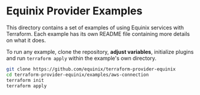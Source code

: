 # Equinix Provider Examples

This directory contains a set of examples of using Equinix services with Terraform.
Each example has its own README file containing more details on what it does.

To run any example, clone the repository, **adjust variables**, initialize plugins
and run `terraform apply` within the example's own directory.

```sh
git clone https://github.com/equinix/terraform-provider-equinix
cd terraform-provider-equinix/examples/aws-connection
terraform init
terraform apply
```
